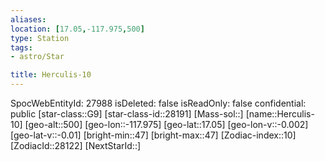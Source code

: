 ```yaml
---
aliases: 
location: [17.05,-117.975,500]
type: Station
tags:
- astro/Star

title: Herculis-10
---
```

SpocWebEntityId: 27988
isDeleted: false
isReadOnly: false
confidential: public
[star-class::G9]
[star-class-id::28191]
[Mass-sol::]
[name::Herculis-10]
[geo-alt::500]
[geo-lon::-117.975]
[geo-lat::17.05]
[geo-lon-v::-0.002]
[geo-lat-v::-0.01]
[bright-min::47]
[bright-max::47]
[Zodiac-index::10]
[ZodiacId::28122]
[NextStarId::]



